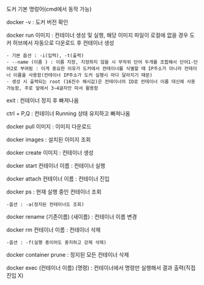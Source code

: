 도커 기본 명렁어(cmd에서 동작 가능)

docker -v : 도커 버전 확인

docker run 이미지 : 컨테이너 생성 및 실행, 해당 이미지 파일이 로컬에 없을 경우 도커 허브에서 자동으로 다운로드 후 컨테이너 생성

	- 기본 옵션 : -i(입력), -t(출력)
	- --name (이름 ) : 이름 지정, 지정하지 않을 시 무작위 단어 두개를 조합해서 단어1-단어2로 부여됨 : 이게 중요한 이유가 도커에서 컨테이너를 식별할 때 IP주소가 아니라 컨테이너 이름을 사용함(컨테이너 IP주소가 도커 실행시 마다 달라지기 때문) 
	- 생성 시 출력되는 root (16진수 해시값)은 컨테이너의 ID로 컨테이너 이름 대신에 사용 가능함, 주로 앞에서 3~4글자만 따서 활용함

exit : 컨테이너 정지 후 빠져나옴

ctrl + P,Q : 컨테이너 Running 상태 유지하고 빠져나옴

docker pull 이미지 : 이미지 다운로드

docker images : 설치된 이미지 조회

docker create 이미지 : 컨테이너 생성

docker start 컨테이너 이름 : 컨테이너 실행

docker attach 컨테이너 이름 : 컨테이너 진입

docker ps : 현재 실행 중인 컨테이너 조회

	-옵션 : -a(정지된 컨테이너도 조회)

docker rename (기존이름) (새이름) : 컨테이너 이름 변경

docker rm 컨테이너 이름 : 컨테이너 삭제

	-옵션 : -f(실행 중이어도 중지하고 강제 삭제)

docker container prune : 정지된 모든 컨테이너 삭제

docker exec (컨테이너 이름) (명령) : 컨테이너에서 명령만 실행해서 결과 출력(직접 진입 X)